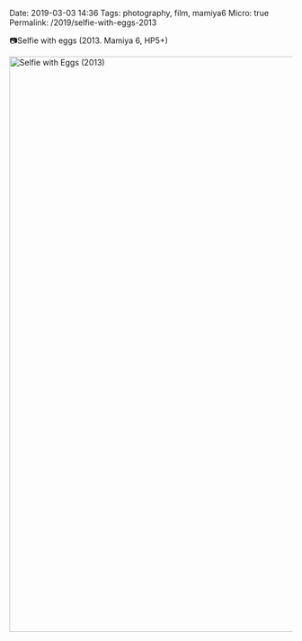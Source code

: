 Date: 2019-03-03 14:36
Tags: photography, film, mamiya6
Micro: true
Permalink: /2019/selfie-with-eggs-2013

📷Selfie with eggs (2013. Mamiya 6, HP5+)

<a data-flickr-embed="true"  href="https://www.flickr.com/photos/jbaty/33394942058/in/dateposted-public/" title="Selfie with Eggs (2013)"><img src="https://farm8.staticflickr.com/7873/33394942058_3db1813854_b.jpg" width="1015" height="1024" alt="Selfie with Eggs (2013)"></a><script async src="//embedr.flickr.com/assets/client-code.js" charset="utf-8"></script>
